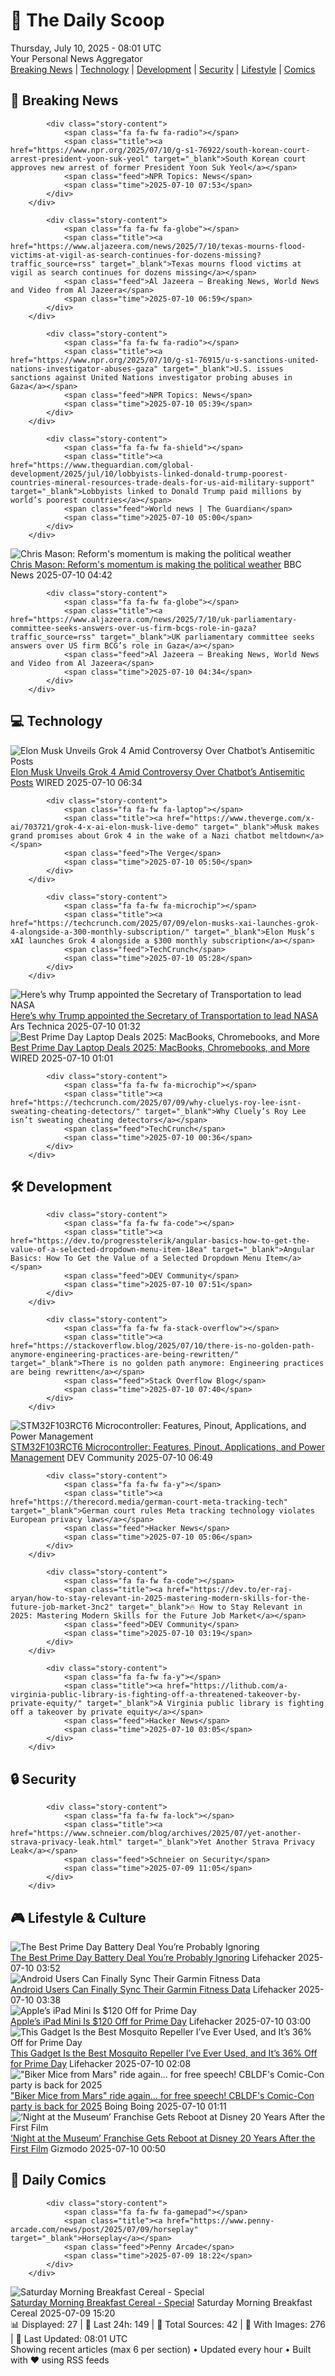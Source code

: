 <!-- Processing 54 RSS feeds at 2025-07-10 08:01:40 UTC -->
<!-- Processing: Saturday Morning Breakfast Cereal -->
<!-- Processing: Penny Arcade -->
<!-- Processing: Garfield -->
<!-- Processing: Girl Genius -->
<!-- Processing: Al Jazeera Breaking News -->
<!-- Processing: NPR News -->
<!-- Processing: CBC News -->
<!-- Error processing https://rss.cbc.ca/lineup/topstories.xml: The read operation timed out -->
<!-- Processing: Reuters Top News -->
<!-- Processing: NBC News Breaking -->
<!-- Processing: Guardian World News -->
<!-- Processing: Sky News World -->
<!-- Processing: The Verge -->
<!-- Processing: WIRED -->
<!-- Processing: Lobsters Python -->
<!-- Processing: Dev.to -->
<!-- Processing: StackOverflow Blog -->
<!-- Processing: Phoronix Linux News -->
<!-- Processing: DistroWatch -->
<!-- Processing: Linux.com -->
<!-- Processing: Red Hat Blog -->
<!-- Processing: GitHub Blog -->
<!-- Processing: Kotaku -->
<!-- Processing: Boing Boing -->
<!-- Processing: Krebs on Security -->
<!-- Processing: Schneier on Security -->
<!-- Generated 4 new posts out of 25 feeds processed -->
<div class="newspaper-header">
    <h1 class="newspaper-title">📰 The Daily Scoop</h1>
    <div class="newspaper-date">Thursday, July 10, 2025 - 08:01 UTC</div>
    <div class="newspaper-subtitle">Your Personal News Aggregator</div>
</div>

<div class="newspaper-nav">
    <a href="#breaking">Breaking News</a> |
    <a href="#tech">Technology</a> |
    <a href="#dev">Development</a> |
    <a href="#security">Security</a> |
    <a href="#lifestyle">Lifestyle</a> |
    <a href="#webcomics">Comics</a>
</div>

<div class="news-section breaking-news" id="breaking">
<h2 class="section-header">🚨 Breaking News</h2>
<div class="stories-container">
<div class="story">
            
            <div class="story-content">
                <span class="fa fa-fw fa-radio"></span>
                <span class="title"><a href="https://www.npr.org/2025/07/10/g-s1-76922/south-korean-court-arrest-president-yoon-suk-yeol" target="_blank">South Korean court approves new arrest of former President Yoon Suk Yeol</a></span>
                <span class="feed">NPR Topics: News</span>
                <span class="time">2025-07-10 07:53</span>
            </div>
        </div>
<div class="story">
            
            <div class="story-content">
                <span class="fa fa-fw fa-globe"></span>
                <span class="title"><a href="https://www.aljazeera.com/news/2025/7/10/texas-mourns-flood-victims-at-vigil-as-search-continues-for-dozens-missing?traffic_source=rss" target="_blank">Texas mourns flood victims at vigil as search continues for dozens missing</a></span>
                <span class="feed">Al Jazeera – Breaking News, World News and Video from Al Jazeera</span>
                <span class="time">2025-07-10 06:59</span>
            </div>
        </div>
<div class="story">
            
            <div class="story-content">
                <span class="fa fa-fw fa-radio"></span>
                <span class="title"><a href="https://www.npr.org/2025/07/10/g-s1-76915/u-s-sanctions-united-nations-investigator-abuses-gaza" target="_blank">U.S. issues sanctions against United Nations investigator probing abuses in Gaza</a></span>
                <span class="feed">NPR Topics: News</span>
                <span class="time">2025-07-10 05:39</span>
            </div>
        </div>
<div class="story">
            
            <div class="story-content">
                <span class="fa fa-fw fa-shield"></span>
                <span class="title"><a href="https://www.theguardian.com/global-development/2025/jul/10/lobbyists-linked-donald-trump-poorest-countries-mineral-resources-trade-deals-for-us-aid-military-support" target="_blank">Lobbyists linked to Donald Trump paid millions by world’s poorest countries</a></span>
                <span class="feed">World news | The Guardian</span>
                <span class="time">2025-07-10 05:00</span>
            </div>
        </div>
<div class="story">
            <img src="https://ichef.bbci.co.uk/ace/standard/240/cpsprodpb/209d/live/1644eab0-5d1f-11f0-960d-e9f1088a89fe.jpg" alt="Chris Mason: Reform&#x27;s momentum is making the political weather" class="story-image" loading="lazy" onerror="this.style.display='none'">
            <div class="story-content">
                <span class="fa fa-fw fa-flag"></span>
                <span class="title"><a href="https://www.bbc.com/news/articles/c1e0vq4gxeno" target="_blank">Chris Mason: Reform&#x27;s momentum is making the political weather</a></span>
                <span class="feed">BBC News</span>
                <span class="time">2025-07-10 04:42</span>
            </div>
        </div>
<div class="story">
            
            <div class="story-content">
                <span class="fa fa-fw fa-globe"></span>
                <span class="title"><a href="https://www.aljazeera.com/news/2025/7/10/uk-parliamentary-committee-seeks-answers-over-us-firm-bcgs-role-in-gaza?traffic_source=rss" target="_blank">UK parliamentary committee seeks answers over US firm BCG’s role in Gaza</a></span>
                <span class="feed">Al Jazeera – Breaking News, World News and Video from Al Jazeera</span>
                <span class="time">2025-07-10 04:34</span>
            </div>
        </div>
</div>
</div>
<div class="news-section tech-news" id="tech">
<h2 class="section-header">💻 Technology</h2>
<div class="stories-container">
<div class="story">
            <img src="https://media.wired.com/photos/686f5ab00648d61437356ac0/master/pass/2193208237" alt="Elon Musk Unveils Grok 4 Amid Controversy Over Chatbot’s Antisemitic Posts" class="story-image" loading="lazy" onerror="this.style.display='none'">
            <div class="story-content">
                <span class="fa fa-fw fa-bolt"></span>
                <span class="title"><a href="https://www.wired.com/story/grok-4-elon-musk-xai-antisemitic-posts/" target="_blank">Elon Musk Unveils Grok 4 Amid Controversy Over Chatbot’s Antisemitic Posts</a></span>
                <span class="feed">WIRED</span>
                <span class="time">2025-07-10 06:34</span>
            </div>
        </div>
<div class="story">
            
            <div class="story-content">
                <span class="fa fa-fw fa-laptop"></span>
                <span class="title"><a href="https://www.theverge.com/x-ai/703721/grok-4-x-ai-elon-musk-live-demo" target="_blank">Musk makes grand promises about Grok 4 in the wake of a Nazi chatbot meltdown</a></span>
                <span class="feed">The Verge</span>
                <span class="time">2025-07-10 05:50</span>
            </div>
        </div>
<div class="story">
            
            <div class="story-content">
                <span class="fa fa-fw fa-microchip"></span>
                <span class="title"><a href="https://techcrunch.com/2025/07/09/elon-musks-xai-launches-grok-4-alongside-a-300-monthly-subscription/" target="_blank">Elon Musk’s xAI launches Grok 4 alongside a $300 monthly subscription</a></span>
                <span class="feed">TechCrunch</span>
                <span class="time">2025-07-10 05:28</span>
            </div>
        </div>
<div class="story">
            <img src="https://cdn.arstechnica.net/wp-content/uploads/2025/07/GettyImages-2223538388-500x500.jpg" alt="Here’s why Trump appointed the Secretary of Transportation to lead NASA" class="story-image" loading="lazy" onerror="this.style.display='none'">
            <div class="story-content">
                <span class="fa fa-fw fa-cog"></span>
                <span class="title"><a href="https://arstechnica.com/space/2025/07/nasa-has-a-new-interim-administrator-the-secretary-of-transportation/" target="_blank">Here’s why Trump appointed the Secretary of Transportation to lead NASA</a></span>
                <span class="feed">Ars Technica</span>
                <span class="time">2025-07-10 01:32</span>
            </div>
        </div>
<div class="story">
            <img src="https://media.wired.com/photos/686c00655a75e253c609987c/master/pass/7.jpg" alt="Best Prime Day Laptop Deals 2025: MacBooks, Chromebooks, and More" class="story-image" loading="lazy" onerror="this.style.display='none'">
            <div class="story-content">
                <span class="fa fa-fw fa-bolt"></span>
                <span class="title"><a href="https://www.wired.com/story/best-prime-day-laptop-deals-2025-1/" target="_blank">Best Prime Day Laptop Deals 2025: MacBooks, Chromebooks, and More</a></span>
                <span class="feed">WIRED</span>
                <span class="time">2025-07-10 01:01</span>
            </div>
        </div>
<div class="story">
            
            <div class="story-content">
                <span class="fa fa-fw fa-microchip"></span>
                <span class="title"><a href="https://techcrunch.com/2025/07/09/why-cluelys-roy-lee-isnt-sweating-cheating-detectors/" target="_blank">Why Cluely’s Roy Lee isn’t sweating cheating detectors</a></span>
                <span class="feed">TechCrunch</span>
                <span class="time">2025-07-10 00:36</span>
            </div>
        </div>
</div>
</div>
<div class="news-section dev-news" id="dev">
<h2 class="section-header">🛠️ Development</h2>
<div class="stories-container">
<div class="story">
            
            <div class="story-content">
                <span class="fa fa-fw fa-code"></span>
                <span class="title"><a href="https://dev.to/progresstelerik/angular-basics-how-to-get-the-value-of-a-selected-dropdown-menu-item-18ea" target="_blank">Angular Basics: How To Get the Value of a Selected Dropdown Menu Item</a></span>
                <span class="feed">DEV Community</span>
                <span class="time">2025-07-10 07:51</span>
            </div>
        </div>
<div class="story">
            
            <div class="story-content">
                <span class="fa fa-fw fa-stack-overflow"></span>
                <span class="title"><a href="https://stackoverflow.blog/2025/07/10/there-is-no-golden-path-anymore-engineering-practices-are-being-rewritten/" target="_blank">There is no golden path anymore: Engineering practices are being rewritten</a></span>
                <span class="feed">Stack Overflow Blog</span>
                <span class="time">2025-07-10 07:40</span>
            </div>
        </div>
<div class="story">
            <img src="https://media2.dev.to/dynamic/image/width=800%2Cheight=%2Cfit=scale-down%2Cgravity=auto%2Cformat=auto/https%3A%2F%2Fdev-to-uploads.s3.amazonaws.com%2Fuploads%2Farticles%2Fdhxmqmu63ikrvjkrcf71.jpg" alt="STM32F103RCT6 Microcontroller: Features, Pinout, Applications, and Power Management" class="story-image" loading="lazy" onerror="this.style.display='none'">
            <div class="story-content">
                <span class="fa fa-fw fa-code"></span>
                <span class="title"><a href="https://dev.to/zheng2a2e5f5b/stm32f103rct6-microcontroller-features-pinout-applications-and-power-management-1an4" target="_blank">STM32F103RCT6 Microcontroller: Features, Pinout, Applications, and Power Management</a></span>
                <span class="feed">DEV Community</span>
                <span class="time">2025-07-10 06:49</span>
            </div>
        </div>
<div class="story">
            
            <div class="story-content">
                <span class="fa fa-fw fa-y"></span>
                <span class="title"><a href="https://therecord.media/german-court-meta-tracking-tech" target="_blank">German court rules Meta tracking technology violates European privacy laws</a></span>
                <span class="feed">Hacker News</span>
                <span class="time">2025-07-10 05:06</span>
            </div>
        </div>
<div class="story">
            
            <div class="story-content">
                <span class="fa fa-fw fa-code"></span>
                <span class="title"><a href="https://dev.to/er-raj-aryan/how-to-stay-relevant-in-2025-mastering-modern-skills-for-the-future-job-market-3nc2" target="_blank">🔥 How to Stay Relevant in 2025: Mastering Modern Skills for the Future Job Market</a></span>
                <span class="feed">DEV Community</span>
                <span class="time">2025-07-10 03:19</span>
            </div>
        </div>
<div class="story">
            
            <div class="story-content">
                <span class="fa fa-fw fa-y"></span>
                <span class="title"><a href="https://lithub.com/a-virginia-public-library-is-fighting-off-a-threatened-takeover-by-private-equity/" target="_blank">A Virginia public library is fighting off a takeover by private equity</a></span>
                <span class="feed">Hacker News</span>
                <span class="time">2025-07-10 03:05</span>
            </div>
        </div>
</div>
</div>
<div class="news-section security-news" id="security">
<h2 class="section-header">🔒 Security</h2>
<div class="stories-container">
<div class="story">
            
            <div class="story-content">
                <span class="fa fa-fw fa-lock"></span>
                <span class="title"><a href="https://www.schneier.com/blog/archives/2025/07/yet-another-strava-privacy-leak.html" target="_blank">Yet Another Strava Privacy Leak</a></span>
                <span class="feed">Schneier on Security</span>
                <span class="time">2025-07-09 11:05</span>
            </div>
        </div>
</div>
</div>
<div class="news-section lifestyle-news" id="lifestyle">
<h2 class="section-header">🎮 Lifestyle & Culture</h2>
<div class="stories-container">
<div class="story">
            <img src="https://lifehacker.com/imagery/articles/01JZS65KAK33NA8CWPV85NEB17/hero-image.jpg" alt="The Best Prime Day Battery Deal You’re Probably Ignoring" class="story-image" loading="lazy" onerror="this.style.display='none'">
            <div class="story-content">
                <span class="fa fa-fw fa-life-ring"></span>
                <span class="title"><a href="https://lifehacker.com/tech/the-best-prime-day-2025-battery-deal-you-are-probably-ignoring?utm_medium=RSS" target="_blank">The Best Prime Day Battery Deal You’re Probably Ignoring</a></span>
                <span class="feed">Lifehacker</span>
                <span class="time">2025-07-10 03:52</span>
            </div>
        </div>
<div class="story">
            <img src="https://lifehacker.com/imagery/articles/01JWW8390W77KKSDYBTM9VH210/hero-image.jpg" alt="Android Users Can Finally Sync Their Garmin Fitness Data" class="story-image" loading="lazy" onerror="this.style.display='none'">
            <div class="story-content">
                <span class="fa fa-fw fa-life-ring"></span>
                <span class="title"><a href="https://lifehacker.com/tech/android-getting-health-connect-garmin?utm_medium=RSS" target="_blank">Android Users Can Finally Sync Their Garmin Fitness Data</a></span>
                <span class="feed">Lifehacker</span>
                <span class="time">2025-07-10 03:38</span>
            </div>
        </div>
<div class="story">
            <img src="https://lifehacker.com/imagery/articles/01JZS2SKPFW3KD1ATX9TAWS2PP/hero-image.png" alt="Apple’s iPad Mini Is $120 Off for Prime Day" class="story-image" loading="lazy" onerror="this.style.display='none'">
            <div class="story-content">
                <span class="fa fa-fw fa-life-ring"></span>
                <span class="title"><a href="https://lifehacker.com/tech/apples-ipad-mini-is-120-off-for-prime-day-2025?utm_medium=RSS" target="_blank">Apple’s iPad Mini Is $120 Off for Prime Day</a></span>
                <span class="feed">Lifehacker</span>
                <span class="time">2025-07-10 03:00</span>
            </div>
        </div>
<div class="story">
            <img src="https://lifehacker.com/imagery/articles/01JZS01T39NR9P2EVXF3SDM1QZ/hero-image.jpg" alt="This Gadget Is the Best Mosquito Repeller I’ve Ever Used, and It’s 36% Off for Prime Day" class="story-image" loading="lazy" onerror="this.style.display='none'">
            <div class="story-content">
                <span class="fa fa-fw fa-life-ring"></span>
                <span class="title"><a href="https://lifehacker.com/home/thermacell-mosquito-repellent-prime-day-2025?utm_medium=RSS" target="_blank">This Gadget Is the Best Mosquito Repeller I’ve Ever Used, and It’s 36% Off for Prime Day</a></span>
                <span class="feed">Lifehacker</span>
                <span class="time">2025-07-10 02:08</span>
            </div>
        </div>
<div class="story">
            <img src="https://i0.wp.com/boingboing.net/wp-content/uploads/2025/07/Inset-of-CBLDF-poster-art.-Use-with-permission.jpg?fit=1080%2C607&amp;quality=60&amp;ssl=1" alt="&quot;Biker Mice from Mars&quot; ride again… for free speech! CBLDF&#x27;s Comic-Con party is back for 2025" class="story-image" loading="lazy" onerror="this.style.display='none'">
            <div class="story-content">
                <span class="fa fa-fw fa-arrow-right"></span>
                <span class="title"><a href="https://boingboing.net/2025/07/09/biker-mice-from-mars-ride-again-for-free-speech-cbldfs-comic-con-party-is-back-for-2025.html" target="_blank">&quot;Biker Mice from Mars&quot; ride again… for free speech! CBLDF&#x27;s Comic-Con party is back for 2025</a></span>
                <span class="feed">Boing Boing</span>
                <span class="time">2025-07-10 01:11</span>
            </div>
        </div>
<div class="story">
            <img src="https://gizmodo.com/app/uploads/2025/07/NightattheMuseum.jpg" alt="‘Night at the Museum’ Franchise Gets Reboot at Disney 20 Years After the First Film" class="story-image" loading="lazy" onerror="this.style.display='none'">
            <div class="story-content">
                <span class="fa fa-fw fa-computer"></span>
                <span class="title"><a href="https://gizmodo.com/night-at-the-museum-franchise-gets-reboot-at-disney-20-years-after-the-first-film-2000627202" target="_blank">‘Night at the Museum’ Franchise Gets Reboot at Disney 20 Years After the First Film</a></span>
                <span class="feed">Gizmodo</span>
                <span class="time">2025-07-10 00:50</span>
            </div>
        </div>
</div>
</div>
<div class="news-section webcomics-section" id="webcomics">
<h2 class="section-header">🎨 Daily Comics</h2>
<div class="stories-container">
<div class="story">
            
            <div class="story-content">
                <span class="fa fa-fw fa-gamepad"></span>
                <span class="title"><a href="https://www.penny-arcade.com/news/post/2025/07/09/horseplay" target="_blank">Horseplay</a></span>
                <span class="feed">Penny Arcade</span>
                <span class="time">2025-07-09 18:22</span>
            </div>
        </div>
<div class="story">
            <img src="https://www.smbc-comics.com/comics/1751942799-20250715.png" alt="Saturday Morning Breakfast Cereal - Special" class="story-image" loading="lazy" onerror="this.style.display='none'">
            <div class="story-content">
                <span class="fa fa-fw fa-smile"></span>
                <span class="title"><a href="https://www.smbc-comics.com/comic/special-4" target="_blank">Saturday Morning Breakfast Cereal - Special</a></span>
                <span class="feed">Saturday Morning Breakfast Cereal</span>
                <span class="time">2025-07-09 15:20</span>
            </div>
        </div>
</div>
</div>

<div class="newspaper-footer">
    <div class="stats">
        📊 Displayed: 27 | 📅 Last 24h: 149 | 📡 Total Sources: 42 | 📸 With Images: 276 |
        🔄 Last Updated: 08:01 UTC
    </div>
    <div class="footer-note">
        Showing recent articles (max 6 per section) • Updated every hour • Built with ❤️ using RSS feeds
    </div>
</div>
